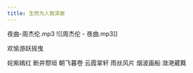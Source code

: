 ```yaml
---
title: 生而为人我深谢
---
```

夜曲-周杰伦.mp3
![[周杰伦 - 夜曲.mp3]]

欢愉游跃摇曳

姹紫嫣红 断井颓垣  朝飞暮卷  云霞翠轩  雨丝风片  烟波画船  潋滟葳蕤